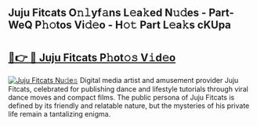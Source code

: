 ## Juju Fitcats O𝚗𝚕yf𝚊ns L𝚎a𝚔ed N𝚞𝚍es - Part-WeQ P𝚑𝚘tos Vi𝚍𝚎o - H𝚘𝚝 Part L𝚎a𝚔s cKUpa

# <h2><a href="http://kf40223.oniu.top/?m=Juju+Fitcats">🔗👉 🔴 Juju Fitcats P𝚑ot𝚘𝚜 V𝚒d𝚎o</a></h2>

[![Juju Fitcats Nu𝚍e𝚜](https://i.imgur.com/0qMVB7G.gif)](http://kf40223.oniu.top/?m=Juju+Fitcats)
Digital media artist and amusement provider Juju Fitcats, celebrated for publishing dance and lifestyle tutorials through viral dance moves and compact films. The public persona of Juju Fitcats is defined by its friendly and relatable nature, but the mysteries of his private life remain a tantalizing enigma.  
